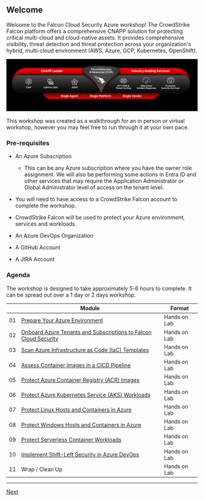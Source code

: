 ## Welcome

Welcome to the Falcon Cloud Security Azure workshop! The CrowdStrike Falcon platform offers a comprehensive CNAPP solution for protecting critical multi-cloud and cloud-native assets. It provides comprehensive visibility, threat detection and threat protection across your organization's hybrid, multi-cloud environment (AWS, Azure, GCP, Kubernetes, OpenShift). 

![readme-prisma](./images/readme-falcon.png)

This workshop was created as a walkthrough for an in person or virtual workshop, however you may feel free to run through it at your own pace.

### Pre-requisites

* An Azure Subscription
  * This can be any Azure subscription where you have the owner role assignment. We will also be performing some actions in Entra ID and other services that may require the Application Administrator or Global Administrator level of access on the tenant level.

*  You will need to have access to a CrowdStrike Falcon account to complete the workshop.
  * CrowdStrike Falcon will be used to protect your Azure environment, services and workloads.
* An Azure DevOps Organization
* A GitHub Account
* A JIRA Account

### Agenda

The workshop is designed to take approximately 5-6 hours to complete. It can be spread out over a 1 day or 2 days workshop.

|    | Module                   | Format       |
|----|--------------------------|--------------|
| 01 | [Prepare Your Azure Environment](modules/1-prepare-the-environment.md) | Hands on Lab |
| 02 | [Onboard Azure Tenants and Subscriptions to Falcon Cloud Security](modules/2b-cspm-ioa-onboarding.md) | Hands on Lab |
| 03 | [Scan Azure Infrastructure as Code (IaC) Templates](modules/5-iac-scanning.md)                | Hands on Lab |
| 04 | [Assess Container Images in a CICD Pipeline](modules/8a-image-assessment-cicd.md) | Hands on Lab |
| 05 | [Protect Azure Container Registry (ACR) Images](modules/9a-protect-acr-images-password.md)  | Hands on Lab |
| 06 | [Protect Azure Kubernetes Service (AKS) Workloads](modules/10a-protect-aks-workloads.md) | Hands on Lab |
| 07 | [Protect Linux Hosts and Containers in Azure](modules/7-protect-linux-hosts-and-containers.md) | Hands on Lab |
| 08 | [Protect Windows Hosts and Containers in Azure](modules/8-protect-windows-hosts-and-containers.md) | Hands on Lab |
| 09 | [Protect Serverless Container Workloads](modules/9-protect-acr-images.md)    | Hands on Lab |
| 10 | [Implement Shift-Left Security in Azure DevOps](modules/12-implement-shift-left-security.md)    | Hands on Lab |
| 11 | Wrap / Clean Up     | Hands on Lab |
----

[Next](modules/1-prepare-the-environment.md)